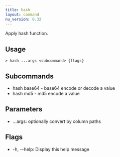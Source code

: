 ```yaml
---
title: hash
layout: command
nu_version: 0.32
---
```


Apply hash function.

## Usage

```shell
> hash ...args <subcommand> {flags}
```

## Subcommands

- hash base64 - base64 encode or decode a value
- hash md5 - md5 encode a value

## Parameters

- ...args: optionally convert by column paths

## Flags

- -h, --help: Display this help message
